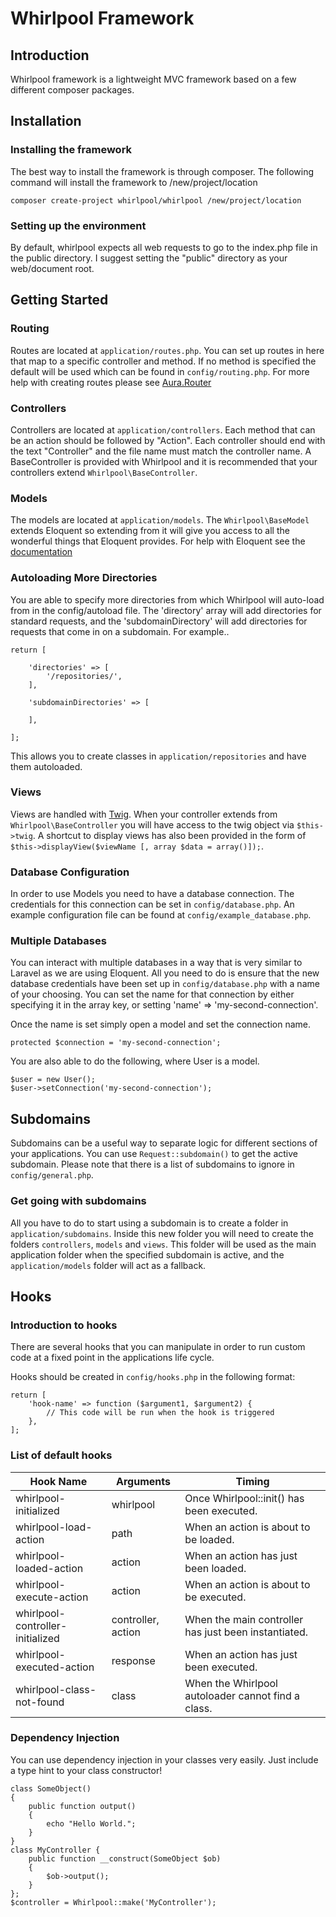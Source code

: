 Whirlpool Framework
===================

Introduction
------------
Whirlpool framework is a lightweight MVC framework based on a few different composer packages.

Installation
---------------
### Installing the framework
The best way to install the framework is through composer. The following command will install the framework to /new/project/location

    composer create-project whirlpool/whirlpool /new/project/location

### Setting up the environment
By default, whirlpool expects all web requests to go to the index.php file in the public directory. I suggest setting
the "public" directory as your web/document root.

Getting Started
---------------
### Routing
Routes are located at `application/routes.php`. You can set up routes in here that map to a specific controller and method.
If no method is specified the default will be used which can be found in `config/routing.php`.
For more help with creating routes please see [Aura.Router](https://github.com/auraphp/Aura.Router)

### Controllers
Controllers are located at `application/controllers`. Each method that can be an action should be followed by "Action".
Each controller should end with the text "Controller" and the file name must match the controller name. A BaseController
is provided with Whirlpool and it is recommended that your controllers extend `Whirlpool\BaseController`.

### Models
The models are located at `application/models`. The `Whirlpool\BaseModel` extends Eloquent so extending from it will
give you access to all the wonderful things that Eloquent provides. For help with Eloquent see the [documentation](http://laravel.com/docs/4.2/eloquent)

### Autoloading More Directories
You are able to specify more directories from which Whirlpool will auto-load from in the config/autoload file.
The 'directory' array will add directories for standard requests, and the 'subdomainDirectory' will add directories for requests that come in on a subdomain.
For example..
    
    return [
    
        'directories' => [
            '/repositories/',
        ],
    
        'subdomainDirectories' => [
    
        ],
    
    ];
    
This allows you to create classes in `application/repositories` and have them autoloaded.

### Views
Views are handled with [Twig](http://twig.sensiolabs.org/). When your controller extends from `Whirlpool\BaseController` you
will have access to the twig object via `$this->twig`. A shortcut to display views has also been provided in the form of
`$this->displayView($viewName [, array $data = array()]);`.

### Database Configuration
In order to use Models you need to have a database connection. The credentials for this connection can be set in `config/database.php`.
An example configuration file can be found at `config/example_database.php`.

### Multiple Databases
You can interact with multiple databases in a way that is very similar to Laravel as we are using Eloquent. All you need
to do is ensure that the new database credentials have been set up in `config/database.php` with a name of your choosing.
You can set the name for that connection by either specifying it in the array key, or setting 'name' => 'my-second-connection'.

Once the name is set simply open a model and set the connection name.

    protected $connection = 'my-second-connection';
    
You are also able to do the following, where User is a model.

    $user = new User();
    $user->setConnection('my-second-connection');

Subdomains
----------

Subdomains can be a useful way to separate logic for different sections of your applications.
You can use `Request::subdomain()` to get the active subdomain. Please note that there is a list of subdomains to ignore
in `config/general.php`.

### Get going with subdomains
All you have to do to start using a subdomain is to create a folder in `application/subdomains`. Inside this new folder
you will need to create the folders `controllers`, `models` and `views`. This folder will be used as the main application
folder when the specified subdomain is active, and the `application/models` folder will act as a fallback.

Hooks
----------
### Introduction to hooks
There are several hooks that you can manipulate in order to run custom code at a fixed point in the applications life cycle.

Hooks should be created in `config/hooks.php` in the following format:

    return [
        'hook-name' => function ($argument1, $argument2) {
            // This code will be run when the hook is triggered
        },
    ];
    
### List of default hooks
| Hook Name                        | Arguments           | Timing                                               |
| -------------------------------- | ------------------- | ---------------------------------------------------- |
| whirlpool-initialized            | whirlpool           | Once Whirlpool::init() has been executed.            |
| whirlpool-load-action            | path                | When an action is about to be loaded.                |
| whirlpool-loaded-action          | action              | When an action has just been loaded.                 |
| whirlpool-execute-action         | action              | When an action is about to be executed.              |
| whirlpool-controller-initialized | controller, action  | When the main controller has just been instantiated. |
| whirlpool-executed-action        | response            | When an action has just been executed.               |
| whirlpool-class-not-found        | class               | When the Whirlpool autoloader cannot find a class.   |

### Dependency Injection
You can use dependency injection in your classes very easily. Just include a type hint to your class constructor!

    class SomeObject()
    {
        public function output()
        {
            echo "Hello World.";
        }
    }
    class MyController {
        public function __construct(SomeObject $ob)
        {
            $ob->output();
        }
    };
    $controller = Whirlpool::make('MyController');